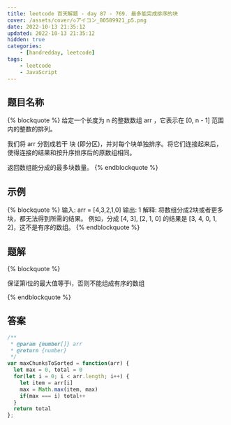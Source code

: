 ```yaml
---
title: leetcode 百天解题 - day 87 - 769. 最多能完成排序的块
cover: /assets/cover/◇アイコン_80589921_p5.png
date: 2022-10-13 21:35:12
updated: 2022-10-13 21:35:12
hidden: true
categories:
    - [handredday, leetcode]
tags:
    - leetcode
    - JavaScript
---
```


## 题目名称

{% blockquote %}
给定一个长度为 n 的整数数组 arr ，它表示在 [0, n - 1] 范围内的整数的排列。

我们将 arr 分割成若干 块 (即分区)，并对每个块单独排序。将它们连接起来后，使得连接的结果和按升序排序后的原数组相同。

返回数组能分成的最多块数量。
{% endblockquote %}

## 示例

{% blockquote %}
输入: arr = [4,3,2,1,0]
输出: 1
解释:
将数组分成2块或者更多块，都无法得到所需的结果。
例如，分成 [4, 3], [2, 1, 0] 的结果是 [3, 4, 0, 1, 2]，这不是有序的数组。
{% endblockquote %}


## 题解


{% blockquote %}

保证第i位的最大值等于i，否则不能组成有序的数组

{% endblockquote %}

## 答案

~~~js
/**
 * @param {number[]} arr
 * @return {number}
 */
var maxChunksToSorted = function(arr) {
  let max = 0, total = 0
  for(let i = 0; i < arr.length; i++) {
    let item = arr[i]
    max = Math.max(item, max)
    if(max === i) total++
  }
  return total
};

~~~